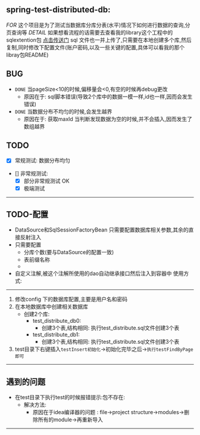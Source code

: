 ## spring-test-distributed-db:

*FOR*
这个项目是为了测试当数据库分库分表(水平)情况下如何进行数据的查询,分页查询等
*DETAIL*
如果想看流程的话需要去查看我的library这个工程中的sqlextention包
[点击传送门](https://github.com/ItsFunny/Tmall_MicroService/tree/master/library/src/main/java/com/joker/library/sqlextention) 
sql 文件也一并上传了,只需要在本地创建多个库,然后复制,同时修改下配置文件(账户密码,以及一些关键的配置,具体可以看我的那个libray包README)


BUG
---
* `DONE` 当pageSize<10的时候,偏移量会<0,有空的时候再debug更改
    -   原因在于: sql脚本错误(导致2个库中的数据一模一样,id也一样,因而会发生错误)
* `DONE` 当数据分布不均匀的时候,会发生越界 
    -   原因在于: 获取maxId 当判断发现数据为空的时候,并不会插入,因而发生了数组越界


TODO
---
* [x] 常规测试: 数据分布均匀
* [] 非常规测试: 
    -   [x] 部分非常规测试 OK
    -   [x] 极端测试

--- 

TODO-配置
---
* DataSource和SqlSessionFactoryBean 只需要配置数据库相关参数,其余的直接反射注入
* 只需要配置
    -   分库个数(要与DataSource的配置一致)
    -   表前缀名称
    -   
* 自定义注解,被这个注解所使用的dao自动继承接口然后注入到容器中
使用方式:
---
1. 修改config 下的数据库配置,主要是用户名和密码
2. 在本地数据库中创建相关数据库
    -   创建2个库:
        -   test_distribute_db0:
            -   创建3个表,结构相同: 执行test_distribute.sql文件创建3个表
        -   test_distribute_db1:
            -   创建3个表,结构相同: 执行test_distribute.sql文件创建3个表
3. test目录下右键插入`testInsert初始化`->初始化完毕之后->`执行testFindByPage即可`


---

## 遇到的问题

* 在test目录下执行test的时候报错提示:包不存在: 
    -   解决方法: 
        -   原因在于idea编译器的问题 : file->project structure->modules->删除所有的module->再重新导入


---